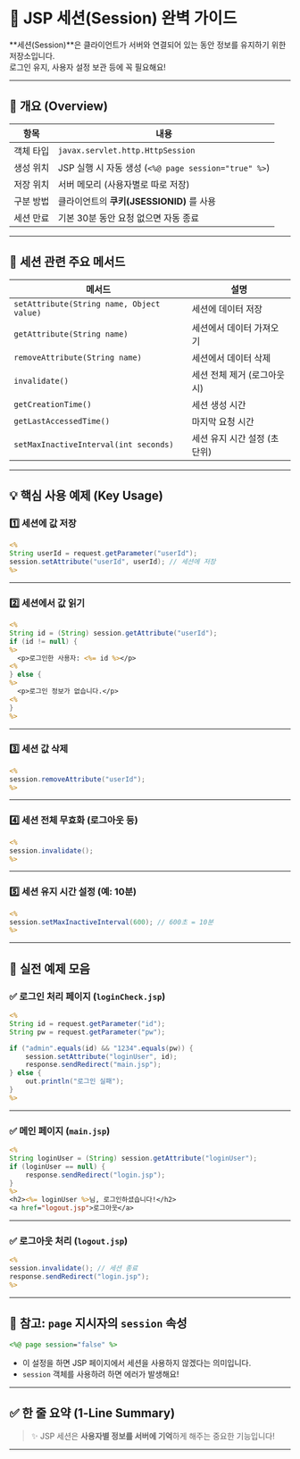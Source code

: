 # 🔐 JSP 세션(Session) 완벽 가이드

**세션(Session)**은 클라이언트가 서버와 연결되어 있는 동안 정보를 유지하기 위한 저장소입니다.  
로그인 유지, 사용자 설정 보관 등에 꼭 필요해요!

---

## 📌 개요 (Overview)

| 항목       | 내용 |
|------------|------|
| 객체 타입   | `javax.servlet.http.HttpSession` |
| 생성 위치   | JSP 실행 시 자동 생성 (`<%@ page session="true" %>`) |
| 저장 위치   | 서버 메모리 (사용자별로 따로 저장) |
| 구분 방법   | 클라이언트의 **쿠키(JSESSIONID)** 를 사용 |
| 세션 만료   | 기본 30분 동안 요청 없으면 자동 종료 |

---

## 🧠 세션 관련 주요 메서드

| 메서드 | 설명 |
|--------|------|
| `setAttribute(String name, Object value)` | 세션에 데이터 저장 |
| `getAttribute(String name)` | 세션에서 데이터 가져오기 |
| `removeAttribute(String name)` | 세션에서 데이터 삭제 |
| `invalidate()` | 세션 전체 제거 (로그아웃 시) |
| `getCreationTime()` | 세션 생성 시간 |
| `getLastAccessedTime()` | 마지막 요청 시간 |
| `setMaxInactiveInterval(int seconds)` | 세션 유지 시간 설정 (초 단위) |

---

## 💡 핵심 사용 예제 (Key Usage)

### 1️⃣ 세션에 값 저장

```jsp
<%
String userId = request.getParameter("userId");
session.setAttribute("userId", userId); // 세션에 저장
%>
```

---

### 2️⃣ 세션에서 값 읽기

```jsp
<%
String id = (String) session.getAttribute("userId");
if (id != null) {
%>
  <p>로그인한 사용자: <%= id %></p>
<%
} else {
%>
  <p>로그인 정보가 없습니다.</p>
<%
}
%>
```

---

### 3️⃣ 세션 값 삭제

```jsp
<%
session.removeAttribute("userId");
%>
```

---

### 4️⃣ 세션 전체 무효화 (로그아웃 등)

```jsp
<%
session.invalidate();
%>
```

---

### 5️⃣ 세션 유지 시간 설정 (예: 10분)

```jsp
<%
session.setMaxInactiveInterval(600); // 600초 = 10분
%>
```

---

## 🧪 실전 예제 모음

### ✅ 로그인 처리 페이지 (`loginCheck.jsp`)

```jsp
<%
String id = request.getParameter("id");
String pw = request.getParameter("pw");

if ("admin".equals(id) && "1234".equals(pw)) {
    session.setAttribute("loginUser", id);
    response.sendRedirect("main.jsp");
} else {
    out.println("로그인 실패");
}
%>
```

---

### ✅ 메인 페이지 (`main.jsp`)

```jsp
<%
String loginUser = (String) session.getAttribute("loginUser");
if (loginUser == null) {
    response.sendRedirect("login.jsp");
}
%>
<h2><%= loginUser %>님, 로그인하셨습니다!</h2>
<a href="logout.jsp">로그아웃</a>
```

---

### ✅ 로그아웃 처리 (`logout.jsp`)

```jsp
<%
session.invalidate(); // 세션 종료
response.sendRedirect("login.jsp");
%>
```

---

## 📝 참고: `page` 지시자의 `session` 속성

```jsp
<%@ page session="false" %>
```

- 이 설정을 하면 JSP 페이지에서 세션을 사용하지 않겠다는 의미입니다.
- `session` 객체를 사용하려 하면 에러가 발생해요!

---

## ✅ 한 줄 요약 (1-Line Summary)

> ✨ JSP 세션은 **사용자별 정보를 서버에 기억**하게 해주는 중요한 기능입니다!

---
